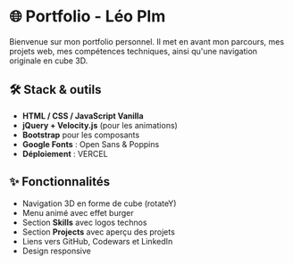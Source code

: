 # 🌐 Portfolio - Léo Plm

Bienvenue sur mon portfolio personnel. Il met en avant mon parcours, mes projets web, mes compétences techniques, ainsi qu'une navigation originale en cube 3D.

## 🛠️ Stack & outils

- **HTML / CSS / JavaScript Vanilla**
- **jQuery + Velocity.js** (pour les animations)
- **Bootstrap** pour les composants
- **Google Fonts** : Open Sans & Poppins
- **Déploiement** : VERCEL

## ✨ Fonctionnalités

- Navigation 3D en forme de cube (rotateY)
- Menu animé avec effet burger
- Section **Skills** avec logos technos
- Section **Projects** avec aperçu des projets
- Liens vers GitHub, Codewars et LinkedIn
- Design responsive
